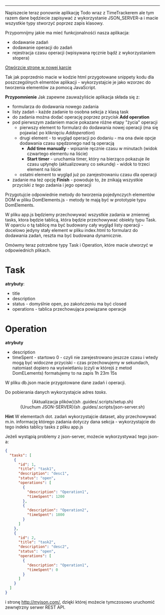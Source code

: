 ---

Napiszecie teraz ponownie aplikację Todo wraz z TimeTrackerem ale tym razem dane będziecie zapisywać z wykorzystanie JSON_SERVER-a i macie wszystkie typy stworzyć poprzez zapis klasowy.


Przypomnijmy jakie ma mieć funkcjonalnośći nasza aplikacja:
- dodawanie zadań
- dodawanie operacji do zadań
- rejestracja czasu operacji (wpisywana ręcznie bądź z wykorzystaniem stopera)


<a href="lab.dom.formularze.time-tracker/index.html" target="_blank">Otwórzcie stronę w nowej karcie</a> 

Tak jak poprzednio macie w kodzie html przygotowane snippety kodu dla poszczególnych elmentów aplikacji - wykorzystajcie je jako wzorzec do tworzenia elementów za pomocą JavaScript.

**Przypomnienie**
Jak zapewne zauważyliście aplikacja składa się z:
- formularza do dodawania nowego zadania
- listy zadań - każde zadanie to osobna sekcja z klasą task
- do zadania można dodać operację poprzez przycisk **Add operation**
- pod pierwszym zadaniem macie pokazane różne etapy "życia" operacji
    - pierwszy element to formularz do dodawania nowej operacji (ma się pojawiać po kliknięciu $Add operation$)
    - drugi element - to wygląd operacji po dodaniu - ma ona dwie opcje dodawania czasu spędzonego nad tą operacją
        - **Add time manually** - wpisanie ręcznie czasu w minutach (widok czwartego elementu na liście)
        - **Start timer** - uruchamia timer, który na bierząco pokazuje ile czasu upłynęło (aktualizowany co sekundę) - widok to trzeci element na liście
    - ostatni element to wygląd już po zarejestrowaniu czasu dla operacji
- zadanie ma też opcję **Finish** - powoduje to, że znikają wszystkie przyciski z tego zadania i jego operacji


Przygotujcie odpowiednie metody do tworzenia pojedynczych elementów DOM w pliku DomElements.js - metody te mają być w prototypie typu DomElements.

W pliku app.js będziemy przechowywać wszystkie zadania w zmiennej tasks, ktora będzie tablicą, która będzie przechowywać obiekty typu Task.
W oparciu o tą tablicę ma być budowany cały wygląd listy operacji - docelowo jedyny stały element w pliku index.html to formularz do dodawania zadań, reszta ma być budowana dynamicznie.

Omówmy teraz potrzebne typy Task i Operation, które macie utworzyć w odpowiednich plikach.

# Task
**atrybuty**:
- title
- description
- status - domyślnie open, po zakończeniu ma być closed
- operations - tablica przechowująca powiązane operacje

# Operation
**atrybuty**
- description
- timeSpent - startowo 0 - czyli nie zarejestrowano jeszcze czasu i wtedy mogą być widoczne przyciski - czas przechowujemy w sekundach, natomiast dopiero na wyświetlaniu (czyli w którejś z metod DomELements) formatujemy to na zapis 1h 23m 15s


W pliku db.json macie przygotowane dane zadań i operacji.

Do pobierania danych wykorzystajcie adres $tasks$.


<center>
{Aktualizacja plików}(sh .guides/.scripts/setup.sh)  
</center>

<center>
{Uruchum JSON-SERVER}(sh .guides/.scripts/json-server.sh)  
</center>



**Hint**
W elementach dot. zadań wykorzystajcie dataset, aby przechowywać m.in. informację którego zadania dotyczy dana sekcja - wykorzystajcie do tego indeks tablicy tasks z pliku app.js

Jeżeli wystąpią problemy z json-server, możecie wykorzystywać tego json-a:
```json
{
  "tasks": [
    {
      "id": 1,
      "title": "task1",
      "description": "desc1",
      "status": "open",
      "operations": [
        {
          "description": "Operation1",
          "timeSpent": 1200
        },
        {
          "description": "Operation2",
          "timeSpent": 1800
        }
      ]
    },
    {
      "id": 2,
      "title": "task2",
      "description": "desc2",
      "status": "open",
      "operations": [
        {
          "description": "Operation1",
          "timeSpent": 0
        }
      ]
    }
  ]
}
```

i stronę http://myjson.com/, dzięki której możecie tymczosowo uruchomić zewnętrzny serwer REST API.